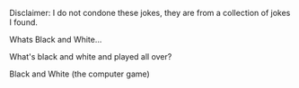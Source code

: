 Disclaimer: I do not condone these jokes, they are from a collection of jokes I found.

Whats Black and White...

What's black and white and played all over?


Black and White (the computer game)

